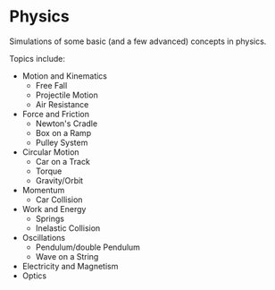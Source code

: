 # Physics #

Simulations of some basic (and a few advanced) concepts in physics.

Topics include:
* Motion and Kinematics
  * Free Fall
  * Projectile Motion
  * Air Resistance
* Force and Friction
  * Newton's Cradle
  * Box on a Ramp
  * Pulley System
* Circular Motion
  * Car on a Track
  * Torque
  * Gravity/Orbit
* Momentum
  * Car Collision
* Work and Energy
  * Springs
  * Inelastic Collision
* Oscillations
  * Pendulum/double Pendulum
  * Wave on a String
* Electricity and Magnetism
* Optics
